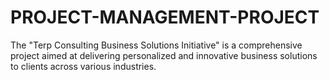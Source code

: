 # PROJECT-MANAGEMENT-PROJECT
The "Terp Consulting Business Solutions Initiative" is a comprehensive project aimed at delivering personalized and innovative business solutions to clients across various industries. 
